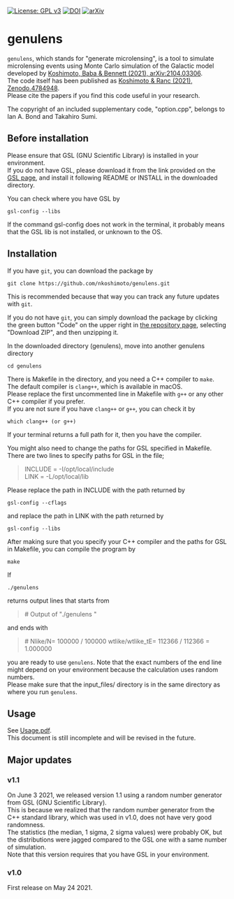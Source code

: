 [![License: GPL v3](https://img.shields.io/badge/License-GPL%20v3-yellow.svg)](http://www.gnu.org/licenses/gpl-3.0)
[![DOI](https://zenodo.org/badge/369252917.svg)](https://zenodo.org/badge/latestdoi/369252917)
[![arXiv](http://img.shields.io/badge/arXiv-2104.03306-orange.svg?style=flat)](https://arxiv.org/abs/2104.03306)



# genulens
`genulens`, which stands for "generate microlensing", is a tool to simulate microlensing events using Monte Carlo simulation of the Galactic model developed by [Koshimoto, Baba & Bennett (2021), arXiv:2104.03306](https://arxiv.org/abs/2104.03306).  
The code itself has been published as [Koshimoto & Ranc (2021), Zenodo.4784948](http://doi.org/10.5281/zenodo.4784948).   
Please cite the papers if you find this code useful in your research. 

The copyright of an included supplementary code, "option.cpp", belongs to Ian A. Bond and Takahiro Sumi.

## Before installation
Please ensure that GSL (GNU Scientific Library) is installed in your environment.  
If you do not have GSL, please download it from the link provided on the [GSL page](https://www.gnu.org/software/gsl/), and install it following README or INSTALL in the downloaded directory.

You can check where you have GSL by  
```
gsl-config --libs
```
If the command gsl-config does not work in the terminal, it probably means that the GSL lib is not installed, or unknown to the OS.


## Installation
If you have `git`, you can download the package by 
``` 
git clone https://github.com/nkoshimoto/genulens.git
```
This is recommended because that way you can track any future updates with `git`.

If you do not have `git`, you can simply download the package by clicking the green button "Code" on the upper right in [the repository page](https://github.com/nkoshimoto/genulens), selecting "Download ZIP", and then unzipping it.

In the downloaded directory (genulens), move into another genulens directory  
``` 
cd genulens  
```
There is Makefile in the directory, and you need a C++ compiler to `make`.  
The default compiler is `clang++`, which is available in macOS.  
Please replace the first uncommented line in Makefile with `g++` or any other C++ compiler if you prefer.  
If you are not sure if you have `clang++` or `g++`, you can check it by  
```
which clang++ (or g++)
```
If your terminal returns a full path for it, then you have the compiler.

You might also need to change the paths for GSL specified in Makefile.  
There are two lines to specify paths for GSL in the file;  
> INCLUDE = -I/opt/local/include  
> LINK = -L/opt/local/lib  

Please replace the path in INCLUDE with the path returned by  
```
gsl-config --cflags
```
and replace the path in LINK with the path returned by  
```
gsl-config --libs
```

   

After making sure that you specify your C++ compiler and the paths for GSL in Makefile, you can compile the program by  
```
make
```

If  
```
./genulens  
```
returns output lines that starts from   
> \#   Output of "./genulens "  

and ends with  
> \# Nlike/N= 100000 / 100000      wtlike/wtlike\_tE= 112366 / 112366 = 1.000000   

you are ready to use `genulens`. Note that the exact numbers of the end line might depend on your environment because the calculation uses random numbers.  
Please make sure that the input\_files/ directory is in the same directory as where you run `genulens`.


## Usage
See [Usage.pdf](https://github.com/nkoshimoto/genulens/blob/main/Usage.pdf).  
This document is still incomplete and will be revised in the future.


## Major updates
### v1.1
On June 3 2021, we released version 1.1 using a random number generator from GSL (GNU Scientific Library).  
This is because we realized that the random number generator from the C++ standard library, which was used in v1.0, does not have very good randomness.  
The statistics (the median, 1 sigma, 2 sigma values) were probably OK, but the distributions were jagged compared to the GSL one with a same number of simulation.  
Note that this version requires that you have GSL in your environment.  
 
### v1.0
First release on May 24 2021.
